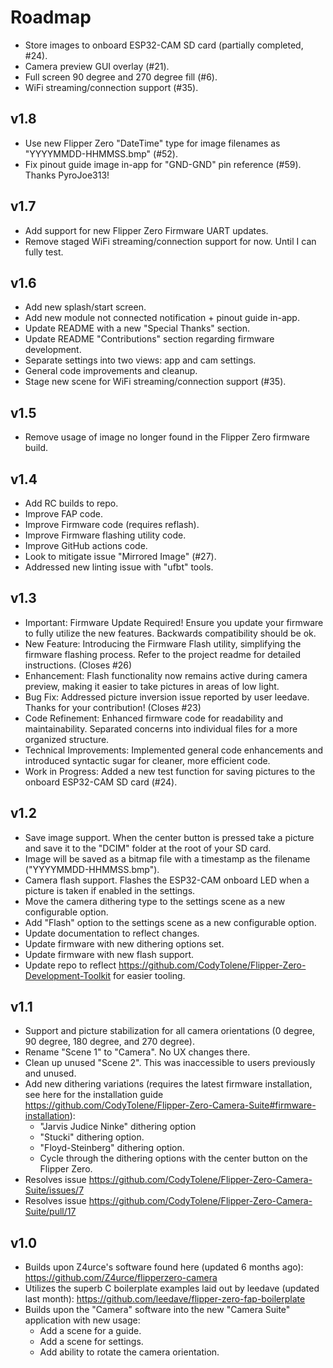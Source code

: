 # Roadmap

- Store images to onboard ESP32-CAM SD card (partially completed, #24).
- Camera preview GUI overlay (#21).
- Full screen 90 degree and 270 degree fill (#6).
- WiFi streaming/connection support (#35).

## v1.8

- Use new Flipper Zero "DateTime" type for image filenames as "YYYYMMDD-HHMMSS.bmp" (#52).
- Fix pinout guide image in-app for "GND-GND" pin reference (#59). Thanks PyroJoe313!

## v1.7

- Add support for new Flipper Zero Firmware UART updates.
- Remove staged WiFi streaming/connection support for now. Until I can fully test.

## v1.6

- Add new splash/start screen.
- Add new module not connected notification + pinout guide in-app.
- Update README with a new "Special Thanks" section.
- Update README "Contributions" section regarding firmware development.
- Separate settings into two views: app and cam settings.
- General code improvements and cleanup.
- Stage new scene for WiFi streaming/connection support (#35).

## v1.5

- Remove usage of image no longer found in the Flipper Zero firmware build.

## v1.4

- Add RC builds to repo.
- Improve FAP code.
- Improve Firmware code (requires reflash).
- Improve Firmware flashing utility code.
- Improve GitHub actions code.
- Look to mitigate issue "Mirrored Image" (#27).
- Addressed new linting issue with "ufbt" tools.

## v1.3

- Important: Firmware Update Required! Ensure you update your firmware to fully utilize the new features. Backwards compatibility should be ok.
- New Feature: Introducing the Firmware Flash utility, simplifying the firmware flashing process. Refer to the project readme for detailed instructions. (Closes #26)
- Enhancement: Flash functionality now remains active during camera preview, making it easier to take pictures in areas of low light.
- Bug Fix: Addressed picture inversion issue reported by user leedave. Thanks for your contribution! (Closes #23)
- Code Refinement: Enhanced firmware code for readability and maintainability. Separated concerns into individual files for a more organized structure.
- Technical Improvements: Implemented general code enhancements and introduced syntactic sugar for cleaner, more efficient code.
- Work in Progress: Added a new test function for saving pictures to the onboard ESP32-CAM SD card (#24).

## v1.2

- Save image support. When the center button is pressed take a picture and save it to the "DCIM" folder at the root of your SD card. 
- Image will be saved as a bitmap file with a timestamp as the filename ("YYYYMMDD-HHMMSS.bmp").
- Camera flash support. Flashes the ESP32-CAM onboard LED when a picture is taken if enabled in the settings.
- Move the camera dithering type to the settings scene as a new configurable option.
- Add "Flash" option to the settings scene as a new configurable option.
- Update documentation to reflect changes.
- Update firmware with new dithering options set.
- Update firmware with new flash support.
- Update repo to reflect <https://github.com/CodyTolene/Flipper-Zero-Development-Toolkit> for easier tooling.

## v1.1

- Support and picture stabilization for all camera orientations (0 degree, 90 degree, 180 degree, and 270 degree).
- Rename "Scene 1" to "Camera". No UX changes there.
- Clean up unused "Scene 2". This was inaccessible to users previously and unused.
- Add new dithering variations (requires the latest firmware installation, see here for the installation guide <https://github.com/CodyTolene/Flipper-Zero-Camera-Suite#firmware-installation>):
  - "Jarvis Judice Ninke" dithering option
  - "Stucki" dithering option.
  - "Floyd-Steinberg" dithering option.
  - Cycle through the dithering options with the center button on the Flipper Zero.
- Resolves issue <https://github.com/CodyTolene/Flipper-Zero-Camera-Suite/issues/7>
- Resolves issue <https://github.com/CodyTolene/Flipper-Zero-Camera-Suite/pull/17>

## v1.0

- Builds upon Z4urce's software found here (updated 6 months ago): <https://github.com/Z4urce/flipperzero-camera>
- Utilizes the superb C boilerplate examples laid out by leedave (updated last month): <https://github.com/leedave/flipper-zero-fap-boilerplate>
- Builds upon the "Camera" software into the new "Camera Suite" application with new usage:
  - Add a scene for a guide.
  - Add a scene for settings.
  - Add ability to rotate the camera orientation.
